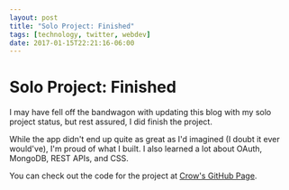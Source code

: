 ```yaml
---
layout: post
title: "Solo Project: Finished"
tags: [technology, twitter, webdev]
date: 2017-01-15T22:21:16-06:00
---
```


# Solo Project: Finished

I may have fell off the bandwagon with updating this blog with my solo project status, but rest assured, I did finish the project.

While the app didn't end up quite as great as I'd imagined (I doubt it ever would've), I'm proud of what I built. I also learned a lot about OAuth, MongoDB, REST APIs, and CSS.

You can check out the code for the project at [Crow's GitHub Page](https://github.com/hisaac/Crow).
